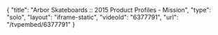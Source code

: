 {
    "title": "Arbor Skateboards :: 2015 Product Profiles - Mission",
    "type": "solo",
    "layout": "iframe-static",
    "videoId": "6377791",
    "url": "\/tvpembed\/6377791"
}